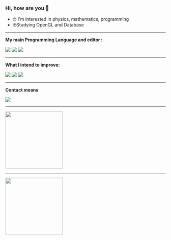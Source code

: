 ### Hi, how are you 👋


- 🤓  I'm interested in  physics, mathematics, programming 
- 🤓Studying OpenGL and Database


----

**My main Programming Language and editor :**

![](https://img.shields.io/badge/C%23-239120?style=for-the-badge&logo=c-sharp&logoColor=white) ![](https://img.shields.io/badge/C%2B%2B-00599C?style=for-the-badge&logo=c%2B%2B&logoColor=white) ![](https://img.shields.io/badge/Visual_Studio_Code-0078D4?style=for-the-badge&logo=visual%20studio%20code&logoColor=white)

------
**What I intend to improve:**

![](https://img.shields.io/badge/C-00599C?style=for-the-badge&logo=c&logoColor=white)
![](https://img.shields.io/badge/Rust-000000?style=for-the-badge&logo=rust&logoColor=white)
![](https://img.shields.io/badge/OpenGL-FFFFFF?style=for-the-badge&logo=opengl)

------
**Contact means**
<div>
    <a href="https://www.linkedin.com/in/davi-jose-16736a1b1/" target="_blank"><img src="https://img.shields.io/badge/-LinkedIn-%230077B5?style=for-the-badge&logo=linkedin&logoColor=white" target="_blank"></a> 
    
   <div>

-------      



<div>
   <img height="180em" src="https://github-readme-stats.vercel.app/api?username=DavioDev&show_icons=true&theme=dark&include_all_commits=true&count_private=true"/>
  <div>
 
 ------
 <div>
    <img height="180em" src="https://github-readme-stats.vercel.app/api/top-langs/?username=DavioDev&layout=compact&langs_count=7&theme=dark"/>
 <div>
 





